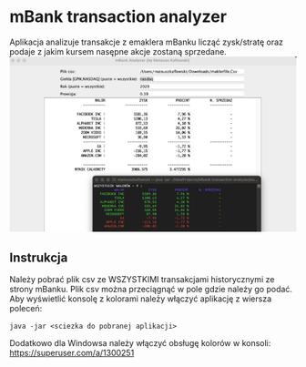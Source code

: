 # mBank transaction analyzer

Aplikacja analizuje transakcje z emaklera mBanku licząć zysk/stratę oraz podaje z jakim kursem nasępne akcje zostaną sprzedane.
![Alt Text](https://github.com/mkaflowski/mBank-Analyzer/blob/master/raw/mbank.jpg?raw=true)

## Instrukcja

Należy pobrać plik csv ze WSZYSTKIMI transakcjami historycznymi ze strony mBanku.
Plik csv można przeciągnąć w pole gdzie należy go podać.
Aby wyświetlić konsolę z kolorami należy włączyć aplikację z wiersza poleceń:
```
java -jar <sciezka do pobranej aplikacji>
```
Dodatkowo dla Windowsa należy włączyć obsługę kolorów w konsoli:
https://superuser.com/a/1300251
